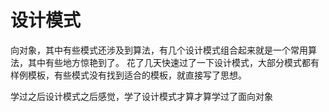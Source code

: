 # 设计模式
向对象，其中有些模式还涉及到算法，有几个设计模式组合起来就是一个常用算法，其中有些地方惊艳到了。
花了几天快速过了一下设计模式，大部分模式都有样例模板，有些模式没有找到适合的模板，就直接写了思想。

学过之后设计模式之后感觉，学了设计模式才算才算学过了面向对象
